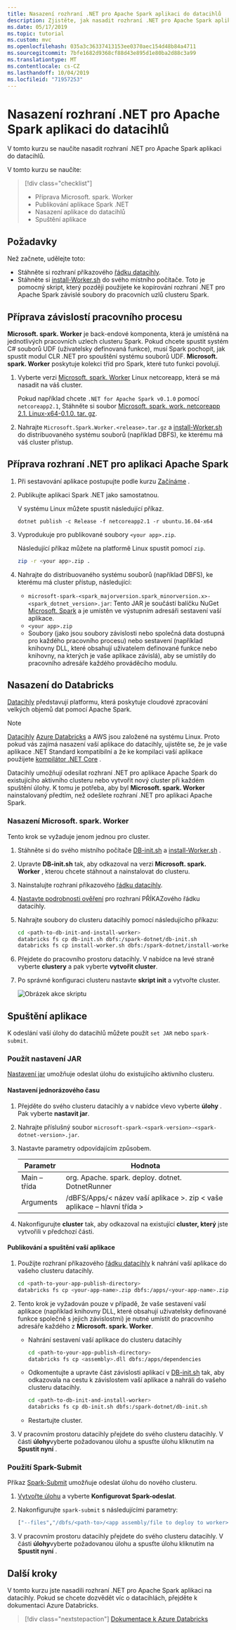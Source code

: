 ```yaml
---
title: Nasazení rozhraní .NET pro Apache Spark aplikaci do datacihlů
description: Zjistěte, jak nasadit rozhraní .NET pro Apache Spark aplikaci do datacihlů.
ms.date: 05/17/2019
ms.topic: tutorial
ms.custom: mvc
ms.openlocfilehash: 035a3c36337413153ee0370aec154d48b84a4711
ms.sourcegitcommit: 7bfe1682d9368cf88d43e895d1e80ba2d88c3a99
ms.translationtype: MT
ms.contentlocale: cs-CZ
ms.lasthandoff: 10/04/2019
ms.locfileid: "71957253"
---
```

# <a name="deploy-a-net-for-apache-spark-application-to-databricks"></a>Nasazení rozhraní .NET pro Apache Spark aplikaci do datacihlů

V tomto kurzu se naučíte nasadit rozhraní .NET pro Apache Spark aplikaci do datacihlů.

V tomto kurzu se naučíte:

> [!div class="checklist"]
>
> - Příprava Microsoft. spark. Worker
> - Publikování aplikace Spark .NET
> - Nasazení aplikace do datacihlů
> - Spuštění aplikace

## <a name="prerequisites"></a>Požadavky

Než začnete, udělejte toto:

- Stáhněte si rozhraní příkazového [řádku datacihly](https://docs.databricks.com/user-guide/dev-tools/databricks-cli.html).
- Stáhněte si [install-Worker.sh](https://github.com/dotnet/spark/blob/master/deployment/install-worker.sh) do svého místního počítače. Toto je pomocný skript, který později použijete ke kopírování rozhraní .NET pro Apache Spark závislé soubory do pracovních uzlů clusteru Spark.

## <a name="prepare-worker-dependencies"></a>Příprava závislostí pracovního procesu

**Microsoft. spark. Worker** je back-endové komponenta, která je umístěná na jednotlivých pracovních uzlech clusteru Spark. Pokud chcete spustit systém C# souborů UDF (uživatelsky definovaná funkce), musí Spark pochopit, jak spustit modul CLR .NET pro spouštění systému souborů UDF. **Microsoft. spark. Worker** poskytuje kolekci tříd pro Spark, které tuto funkci povolují.

1. Vyberte verzi [Microsoft. spark. Worker](https://github.com/dotnet/spark/releases) Linux netcoreapp, která se má nasadit na váš cluster.

   Pokud například chcete `.NET for Apache Spark v0.1.0` pomocí `netcoreapp2.1`, Stáhněte si soubor [Microsoft. spark. work. netcoreapp 2.1. Linux-x64-0.1.0. tar. gz](https://github.com/dotnet/spark/releases/download/v0.1.0/Microsoft.Spark.Worker.netcoreapp2.1.linux-x64-0.1.0.tar.gz).

2. Nahrajte `Microsoft.Spark.Worker.<release>.tar.gz` a [install-Worker.sh](https://github.com/dotnet/spark/blob/master/deployment/install-worker.sh) do distribuovaného systému souborů (například DBFS), ke kterému má váš cluster přístup.

## <a name="prepare-your-net-for-apache-spark-app"></a>Příprava rozhraní .NET pro aplikaci Apache Spark

1. Při sestavování aplikace postupujte podle kurzu [Začínáme](get-started.md) .

2. Publikujte aplikaci Spark .NET jako samostatnou.

   V systému Linux můžete spustit následující příkaz.

   ```dotnetcli
   dotnet publish -c Release -f netcoreapp2.1 -r ubuntu.16.04-x64
   ```

3. Vyprodukuje pro publikované soubory `<your app>.zip`.

   Následující příkaz můžete na platformě Linux spustit pomocí `zip`.

   ```bash
   zip -r <your app>.zip .
   ```

4. Nahrajte do distribuovaného systému souborů (například DBFS), ke kterému má cluster přístup, následující:

   - `microsoft-spark-<spark_majorversion.spark_minorversion.x>-<spark_dotnet_version>.jar`: Tento JAR je součástí balíčku NuGet [Microsoft. Spark](https://www.nuget.org/packages/Microsoft.Spark/) a je umístěn ve výstupním adresáři sestavení vaší aplikace.
   - `<your app>.zip`
   - Soubory (jako jsou soubory závislosti nebo společná data dostupná pro každého pracovního procesu) nebo sestavení (například knihovny DLL, které obsahují uživatelem definované funkce nebo knihovny, na kterých je vaše aplikace závislá), aby se umístily do pracovního adresáře každého prováděcího modulu.

## <a name="deploy-to-databricks"></a>Nasazení do Databricks

[Datacihly](https://databricks.com) představují platformu, která poskytuje cloudové zpracování velkých objemů dat pomocí Apache Spark.

> [!Note] 
> [Datacihly](https://databricks.com/aws) [Azure Databricks](https://azure.microsoft.com/services/databricks/) a AWS jsou založené na systému Linux. Proto pokud vás zajímá nasazení vaší aplikace do datacihly, ujistěte se, že je vaše aplikace .NET Standard kompatibilní a že ke kompilaci vaší aplikace použijete [kompilátor .NET Core](https://dotnet.microsoft.com/download) .

Datacihly umožňují odesílat rozhraní .NET pro aplikace Apache Spark do existujícího aktivního clusteru nebo vytvořit nový cluster při každém spuštění úlohy. K tomu je potřeba, aby byl **Microsoft. spark. Worker** nainstalovaný předtím, než odešlete rozhraní .NET pro aplikaci Apache Spark.

### <a name="deploy-microsoftsparkworker"></a>Nasazení Microsoft. spark. Worker

Tento krok se vyžaduje jenom jednou pro cluster.

1. Stáhněte si do svého místního počítače [DB-init.sh](https://github.com/dotnet/spark/blob/master/deployment/db-init.sh) a [install-Worker.sh](https://github.com/dotnet/spark/blob/master/deployment/install-worker.sh
) .

2. Upravte **DB-init.sh** tak, aby odkazoval na verzi **Microsoft. spark. Worker** , kterou chcete stáhnout a nainstalovat do clusteru.

3. Nainstalujte rozhraní příkazového [řádku datacihly](https://docs.databricks.com/user-guide/dev-tools/databricks-cli.html).

4. [Nastavte podrobnosti ověření](https://docs.databricks.com/user-guide/dev-tools/databricks-cli.html#set-up-authentication) pro rozhraní PŘÍKAZového řádku datacihly.

5. Nahrajte soubory do clusteru datacihly pomocí následujícího příkazu:

   ```bash
   cd <path-to-db-init-and-install-worker>
   databricks fs cp db-init.sh dbfs:/spark-dotnet/db-init.sh
   databricks fs cp install-worker.sh dbfs:/spark-dotnet/install-worker.sh
   ```

6. Přejdete do pracovního prostoru datacihly. V nabídce na levé straně vyberte **clustery** a pak vyberte **vytvořit cluster**.

7. Po správné konfiguraci clusteru nastavte **skript init** a vytvořte cluster.

   ![Obrázek akce skriptu](./media/databricks-deployment/deployment-databricks-init-script.png)

## <a name="run-your-app"></a>Spuštění aplikace 

K odeslání vaší úlohy do datacihlů můžete použít `set JAR` nebo `spark-submit`.

### <a name="use-set-jar"></a>Použít nastavení JAR

[Nastavení jar](https://docs.databricks.com/user-guide/jobs.html#create-a-job) umožňuje odeslat úlohu do existujícího aktivního clusteru.

#### <a name="one-time-setup"></a>Nastavení jednorázového času

1. Přejděte do svého clusteru datacihly a v nabídce vlevo vyberte **úlohy** . Pak vyberte **nastavit jar**.

2. Nahrajte příslušný soubor `microsoft-spark-<spark-version>-<spark-dotnet-version>.jar`.

3. Nastavte parametry odpovídajícím způsobem.

   | Parametr   | Hodnota                                                |
   |-------------|------------------------------------------------------|
   | Main – třída  | org. Apache. spark. deploy. dotnet. DotnetRunner          |
   | Arguments   | /dBFS/Apps/< název vaší aplikace >. zip < vaše aplikace – hlavní třída > |

4. Nakonfigurujte **cluster** tak, aby odkazoval na existující **cluster, který** jste vytvořili v předchozí části.

#### <a name="publish-and-run-your-app"></a>Publikování a spuštění vaší aplikace

1. Použijte rozhraní příkazového [řádku datacihly](https://docs.databricks.com/user-guide/dev-tools/databricks-cli.html) k nahrání vaší aplikace do vašeho clusteru datacihly.

      ```bash
      cd <path-to-your-app-publish-directory>
      databricks fs cp <your-app-name>.zip dbfs:/apps/<your-app-name>.zip
      ```

2. Tento krok je vyžadován pouze v případě, že vaše sestavení vaší aplikace (například knihovny DLL, které obsahují uživatelsky definované funkce společně s jejich závislostmi) je nutné umístit do pracovního adresáře každého z **Microsoft. spark. Worker**.

   - Nahrání sestavení vaší aplikace do clusteru datacihly
      
      ```bash
      cd <path-to-your-app-publish-directory>
      databricks fs cp <assembly>.dll dbfs:/apps/dependencies
      ```

   - Odkomentujte a upravte část závislosti aplikací v [DB-init.sh](https://github.com/dotnet/spark/blob/master/deployment/db-init.sh) tak, aby odkazovala na cestu k závislostem vaší aplikace a nahráli do vašeho clusteru datacihly.
   
      ```bash
      cd <path-to-db-init-and-install-worker>
      databricks fs cp db-init.sh dbfs:/spark-dotnet/db-init.sh
      ```
   
   - Restartujte cluster.

3. V pracovním prostoru datacihly přejdete do svého clusteru datacihly. V části **úlohy**vyberte požadovanou úlohu a spusťte úlohu kliknutím na **Spustit nyní** .

### <a name="use-spark-submit"></a>Použití Spark-Submit

Příkaz [Spark-Submit](https://spark.apache.org/docs/latest/submitting-applications.html) umožňuje odeslat úlohu do nového clusteru.

1. [Vytvořte úlohu](https://docs.databricks.com/user-guide/jobs.html) a vyberte **Konfigurovat Spark-odeslat**.

2. Nakonfigurujte `spark-submit` s následujícími parametry:

      ```bash
      ["--files","/dbfs/<path-to>/<app assembly/file to deploy to worker>","--class","org.apache.spark.deploy.dotnet.DotnetRunner","/dbfs/<path-to>/microsoft-spark-<spark_majorversion.spark_minorversion.x>-<spark_dotnet_version>.jar","/dbfs/<path-to>/<app name>.zip","<app bin name>","app arg1","app arg2"]
      ```

3. V pracovním prostoru datacihly přejdete do svého clusteru datacihly. V části **úlohy**vyberte požadovanou úlohu a spusťte úlohu kliknutím na **Spustit nyní** .

## <a name="next-steps"></a>Další kroky

V tomto kurzu jste nasadili rozhraní .NET pro Apache Spark aplikaci na datacihly. Pokud se chcete dozvědět víc o datacihlách, přejděte k dokumentaci Azure Databricks.

> [!div class="nextstepaction"]
> [Dokumentace k Azure Databricks](https://docs.microsoft.com/azure/azure-databricks/)
